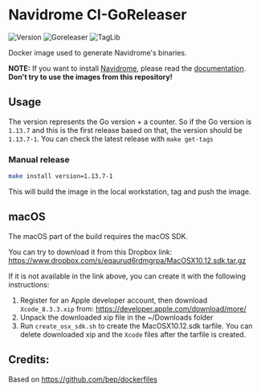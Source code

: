 # Navidrome CI-GoReleaser

![Version](https://img.shields.io/docker/v/deluan/ci-goreleaser?label=Version&sort=semver)
![Goreleaser](https://img.shields.io/badge/Goreleaser-0.139.0-brightgreen)
![TagLib](https://img.shields.io/badge/TagLib-1.11.1-brightgreen)

Docker image used to generate Navidrome's binaries.

**NOTE:** If you want to install [Navidrome](https://www.navidrome.org), please read the [documentation](https://www.navidrome.org/docs/installation/). **Don't try to use the images from this repository!**

## Usage

The version represents the Go version + a counter. So if the Go version is `1.13.7` and this is
the first release based on that, the version should be `1.13.7-1`. You can check the latest release with `make get-tags`

### Manual release

```bash
make install version=1.13.7-1 
```

This will build the image in the local workstation, tag and push the image.

## macOS

The macOS part of the build requires the macOS SDK.

You can try to download it from this Dropbox link: https://www.dropbox.com/s/eqaurud6rdmgrpa/MacOSX10.12.sdk.tar.gz

If it is not available in the link above, you can create it with the following instructions:

1) Register for an Apple developer account, then download `Xcode_8.3.3.xip` from: https://developer.apple.com/download/more/
2) Unpack the downloaded xip file in the ~/Downloads folder
3) Run `create_osx_sdk.sh` to create the MacOSX10.12.sdk tarfile. You can delete downloaded xip and the `Xcode` files after the tarfile is created.

## Credits:

Based on https://github.com/bep/dockerfiles
